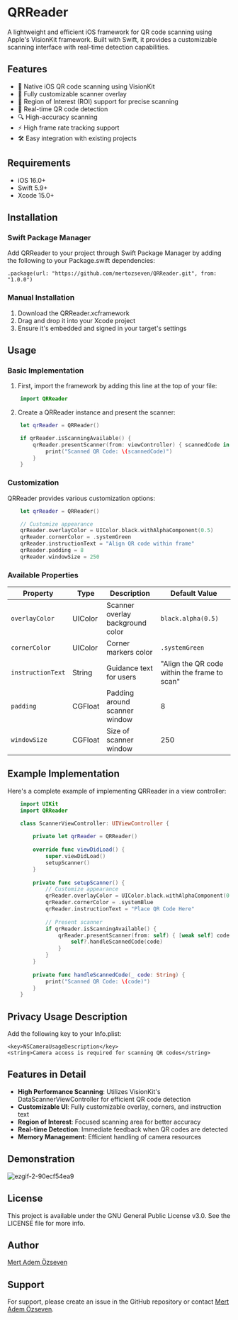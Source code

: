 # QRReader

A lightweight and efficient iOS framework for QR code scanning using Apple's VisionKit framework. Built with Swift, it provides a customizable scanning interface with real-time detection capabilities.

## Features

- 📱 Native iOS QR code scanning using VisionKit
- 🎨 Fully customizable scanner overlay
- 🎯 Region of Interest (ROI) support for precise scanning
- 💫 Real-time QR code detection
- 🔍 High-accuracy scanning
- ⚡️ High frame rate tracking support
- 🛠 Easy integration with existing projects

## Requirements

- iOS 16.0+
- Swift 5.9+
- Xcode 15.0+

## Installation

### Swift Package Manager

Add QRReader to your project through Swift Package Manager by adding the following to your Package.swift dependencies:

    .package(url: "https://github.com/mertozseven/QRReader.git", from: "1.0.0")

### Manual Installation

1. Download the QRReader.xcframework
2. Drag and drop it into your Xcode project
3. Ensure it's embedded and signed in your target's settings

## Usage

### Basic Implementation

1. First, import the framework by adding this line at the top of your file:

```swift
    import QRReader
```

2. Create a QRReader instance and present the scanner:

```swift
    let qrReader = QRReader()

    if qrReader.isScanningAvailable() {
        qrReader.presentScanner(from: viewController) { scannedCode in
            print("Scanned QR Code: \(scannedCode)")
        }
    }
```

### Customization

QRReader provides various customization options:

```swift
    let qrReader = QRReader()

    // Customize appearance
    qrReader.overlayColor = UIColor.black.withAlphaComponent(0.5)
    qrReader.cornerColor = .systemGreen
    qrReader.instructionText = "Align QR code within frame"
    qrReader.padding = 8
    qrReader.windowSize = 250
```
    
### Available Properties

| Property | Type | Description | Default Value |
|----------|------|-------------|---------------|
| `overlayColor` | UIColor | Scanner overlay background color | `black.alpha(0.5)` |
| `cornerColor` | UIColor | Corner markers color | `.systemGreen` |
| `instructionText` | String | Guidance text for users | "Align the QR code within the frame to scan" |
| `padding` | CGFloat | Padding around scanner window | 8 |
| `windowSize` | CGFloat | Size of scanner window | 250 |

## Example Implementation

Here's a complete example of implementing QRReader in a view controller:

```swift
    import UIKit
    import QRReader

    class ScannerViewController: UIViewController {
        
        private let qrReader = QRReader()
        
        override func viewDidLoad() {
            super.viewDidLoad()
            setupScanner()
        }
        
        private func setupScanner() {
            // Customize appearance
            qrReader.overlayColor = UIColor.black.withAlphaComponent(0.6)
            qrReader.cornerColor = .systemBlue
            qrReader.instructionText = "Place QR Code Here"
            
            // Present scanner
            if qrReader.isScanningAvailable() {
                qrReader.presentScanner(from: self) { [weak self] code in
                    self?.handleScannedCode(code)
                }
            }
        }
        
        private func handleScannedCode(_ code: String) {
            print("Scanned QR Code: \(code)")
        }
    }
``` 

## Privacy Usage Description

Add the following key to your Info.plist:

    <key>NSCameraUsageDescription</key>
    <string>Camera access is required for scanning QR codes</string>

## Features in Detail

- **High Performance Scanning**: Utilizes VisionKit's DataScannerViewController for efficient QR code detection
- **Customizable UI**: Fully customizable overlay, corners, and instruction text
- **Region of Interest**: Focused scanning area for better accuracy
- **Real-time Detection**: Immediate feedback when QR codes are detected
- **Memory Management**: Efficient handling of camera resources

## Demonstration

![ezgif-2-90ecf54ea9](https://github.com/user-attachments/assets/d91ab364-e7f8-4138-bbbf-ed053c6a2e0e)

## License

This project is available under the GNU General Public License v3.0. See the LICENSE file for more info.

## Author

[Mert Adem Özseven](https://mertozseven.com)

## Support

For support, please create an issue in the GitHub repository or contact [Mert Adem Özseven](https://mertozseven.com).

